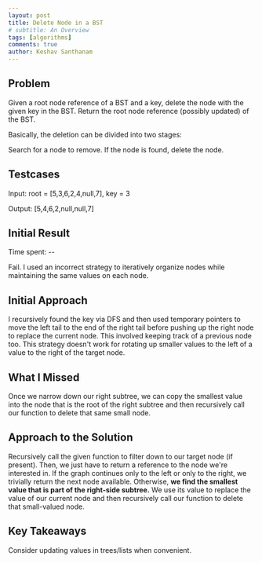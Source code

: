 ```yaml
---
layout: post
title: Delete Node in a BST
# subtitle: An Overview
tags: [algorithms]
comments: true
author: Keshav Santhanam
---
```


## Problem
Given a root node reference of a BST and a key, delete the node with the given key in the BST. Return the root node reference (possibly updated) of the BST.

Basically, the deletion can be divided into two stages:

Search for a node to remove.
If the node is found, delete the node.
 

## Testcases
Input: root = [5,3,6,2,4,null,7], key = 3

Output: [5,4,6,2,null,null,7]

## Initial Result
Time spent: --

Fail. I used an incorrect strategy to iteratively organize nodes while maintaining the same values on each node. 

## Initial Approach
I recursively found the key via DFS and then used temporary pointers to move the left tail to the end of the right tail before pushing up the right node to replace the current node. This involved keeping track of a previous node too. This strategy doesn't work for rotating up smaller values to the left of a value to the right of the target node. 

## What I Missed
Once we narrow down our right subtree, we can copy the smallest value into the node that is the root of the right subtree and then recursively call our function to delete that same small node. 

## Approach to the Solution
Recursively call the given function to filter down to our target node (if present). Then, we just have to return a reference to the node we're interested in. If the graph continues only to the left or only to the right, we trivially return the next node available. Otherwise, **we find the smallest value that is part of the right-side subtree.** We use its value to replace the value of our current node and then recursively call our function to delete that small-valued node. 

## Key Takeaways
Consider updating values in trees/lists when convenient. 